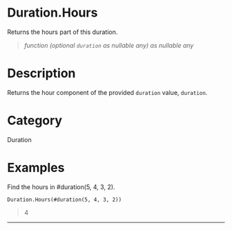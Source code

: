 ﻿# Duration.Hours
Returns the hours part of this duration.
> _function (optional <code>duration</code> as nullable any) as nullable any_
# Description 
Returns the hour component of the provided <code>duration</code> value, <code>duration</code>.

# Category 
Duration
# Examples 
Find the hours in #duration(5, 4, 3, 2).
```
Duration.Hours(#duration(5, 4, 3, 2))
```
> 4
***

